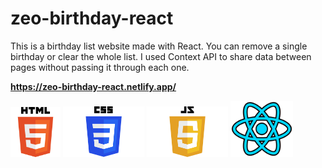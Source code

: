 # zeo-birthday-react
This is a birthday list website made with React. You can remove a single birthday or clear the whole list. I used Context API to share data between pages without passing it through each one.
 
<strong style="font-weight:bold; display:block; width:100%;">https://zeo-birthday-react.netlify.app/</strong>


<div style=" disply:flex; justify-content: center; margin: 0 auto">
<img src="/public/HTML5_logo_and_wordmark.svg.png" alt="Description" width="80px" >
<img src="/public/CSS-Logo.png" alt="Description" width="130px" >
<img src="/public/JavaScript-Logo-2048x1280.png" alt="Description" width="130px" >
 <img src="/public/react.png" alt="Description" width="100px" >
</div>
 
